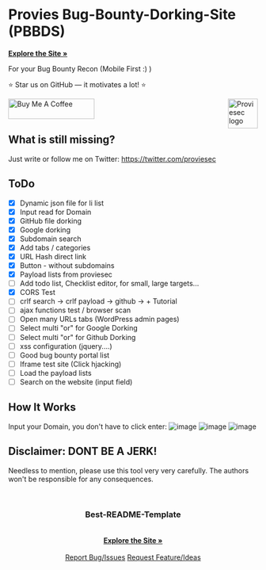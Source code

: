# Provies Bug-Bounty-Dorking-Site (PBBDS)

<a href="https://provie.github.io/Provies-Bug-Bounty-Dorking-Site-PBBDS/"><strong>Explore the Site »</strong></a>

For your Bug Bounty Recon (Mobile First :) ) 

:star: Star us on GitHub — it motivates a lot! :star:

<a href="https://www.buymeacoffee.com/proviesec" target="_blank"><img src="https://cdn.buymeacoffee.com/buttons/default-orange.png" alt="Buy Me A Coffee" height="41" width="174"></a>
<a href="https://proviesec.org/">
    <img src="https://avatars.githubusercontent.com/u/92156402?s=400&u=7fe0dbb9085a37818ee8c2b061432a9a69cbff42&v=4" alt="Proviesec logo" title="Proviesec" align="right" height="60" />
</a>
## What is still missing? 
Just write or follow me on Twitter: https://twitter.com/proviesec

## ToDo
- [x] Dynamic json file for li list
- [x] Input read for Domain
- [x] GitHub file dorking
- [x] Google dorking
- [x] Subdomain search
- [x] Add tabs / categories
- [x] URL Hash direct link
- [x] Button - without subdomains
- [x] Payload lists from proviesec
- [ ] Add todo list, Checklist editor, for small, large targets...
- [x] CORS Test
- [ ] crlf search -> crlf payload -> github -> + Tutorial
- [ ] ajax functions test / browser scan
- [ ] Open many URLs tabs (WordPress admin pages)
- [ ] Select multi "or" for Google Dorking
- [ ] Select multi "or" for Github Dorking
- [ ] xss configuration (jquery....)
- [ ] Good bug bounty portal list
- [ ] Iframe test site (Click hjacking)
- [ ] Load the payload lists
- [ ] Search on the website (input field) 

## How It Works   
Input your Domain, you don't have to click enter:
![image](https://user-images.githubusercontent.com/6010786/147967095-591b24f0-35aa-4a1f-98ff-88771cf498fa.png)
![image](https://user-images.githubusercontent.com/6010786/149332543-bf016cd7-63a1-4acf-8fc0-868d1ed0adcd.png)
![image](https://user-images.githubusercontent.com/6010786/149332591-ff0a92ab-420f-4dbe-a1f5-297a6e547ca9.png)

## Disclaimer: DONT BE A JERK!
Needless to mention, please use this tool very very carefully. The authors won't be responsible for any consequences. 

<br />
<p align="center">
  <a href="">
  </a>
  <h3 align="center">Best-README-Template</h3>
  <p align="center">
    <br />
    <a href="https://provie.github.io/Provies-Bug-Bounty-Dorking-Site-PBBDS/"><strong>Explore the Site »</strong></a>
    <br />
    <br />
    <a href="https://github.com/provie/Provies-Bug-Bounty-Dorking-Site-PBBDS/issues/new">Report Bug/Issues</a>
    <a href="https://github.com/provie/Provies-Bug-Bounty-Dorking-Site-PBBDS/discussions/new">Request Feature/Ideas</a>
  </p>
</p>

